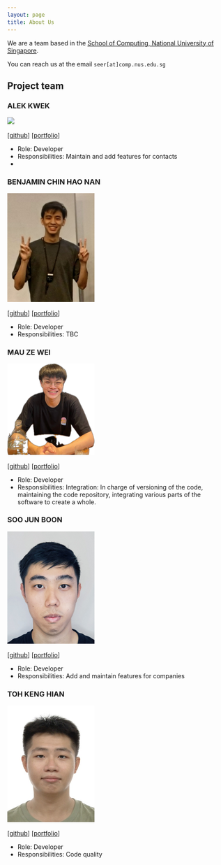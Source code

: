 ```yaml
---
layout: page
title: About Us
---
```


We are a team based in the [School of Computing, National University of Singapore](https://www.comp.nus.edu.sg).

You can reach us at the email `seer[at]comp.nus.edu.sg`

## Project team

### ALEK KWEK

<img src="images/alekkwek18.png" width="200px">

[[github](https://github.com/AlekKwek18)]
[[portfolio](team/alekkwek18.md)]

* Role: Developer
* Responsibilities: Maintain and add features for contacts
* 
### BENJAMIN CHIN HAO NAN

<img src="images/quasant.png" width="200px">

[[github](https://github.com/Quasant)]
[[portfolio](team/quasant.md)]

* Role: Developer
* Responsibilities: TBC

### MAU ZE WEI

<img src="images/wassilililily.png" width="200px">

[[github](https://github.com/wassilililily)] 
[[portfolio](team/wassilililily.md)]


* Role: Developer
* Responsibilities: Integration: In charge of versioning of the code, maintaining the code repository, integrating various parts of the software to create a whole.

### SOO JUN BOON

<img src="images/green-tea-123.png" width="200px">

[[github](https://github.com/Green-Tea-123)]
[[portfolio](team/green-tea-123.md)]

* Role: Developer
* Responsibilities: Add and maintain features for companies

### TOH KENG HIAN

<img src="images/kenghian.png" width="200px">

[[github](https://github.com/KengHian)]
[[portfolio](team/kenghian.md)]

* Role: Developer
* Responsibilities: Code quality

